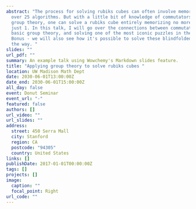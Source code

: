 ```yaml
---
abstract: "The process for solving rubiks cubes can often involve memorizing
  over 25 algorithms. But with a little bit of knowledge of commutators and
  group theory, one can solve a rubiks cube entirely memorizing no more than
  just 1. In this talk, I will go over the connections between commutators,
  basic group theory, and solving one of the most iconic puzzles in the world!
  Bonus - we will also see how it's possible to solve these blindfolded along
  the way. "
slides: ""
url_pdf: ""
summary: An example talk using Wowchemy's Markdown slides feature.
title: "Applying group theory to solve rubiks cubes "
location: UW Madison Math Dept
date: 2030-06-01T13:00:00Z
date_end: 2030-06-01T15:00:00Z
all_day: false
event: Donut Seminar
event_url: "-"
featured: false
authors: []
url_video: ""
url_slides: ""
address:
  street: 450 Serra Mall
  city: Stanford
  region: CA
  postcode: "94305"
  country: United States
links: []
publishDate: 2017-01-01T00:00:00Z
tags: []
projects: []
image:
  caption: ""
  focal_point: Right
url_code: ""
---
```

